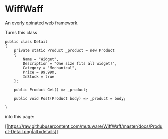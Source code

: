 # WiffWaff

An overly opinated web framework.

Turns this class

    public class Detail
    {
        private static Product _product = new Product
        {
            Name = "Widget",
            Description = "One size fits all widget!",
            Category = "Mechanical",
            Price = 99.99m,
            InStock = true
        };

        public Product Get() => _product;

        public void Post(Product body) => _product = body;

    }

into this page:

[[https://raw.githubusercontent.com/mutuware/WiffWaff/master/docs/Product-Detail.png|alt=details]]
